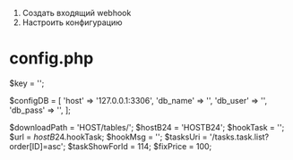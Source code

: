 1. Создать входящий webhook
2. Настроить конфигурацию



<h1>config.php</h1>

$key = '';

$configDB = [
	'host' => '127.0.0.1:3306',
	'db_name' => '',
	'db_user' => '',
	'db_pass' => '',
];

$downloadPath = 'HOST/tables/';
$hostB24 = 'HOSTB24';
$hookTask = '';
$url = $hostB24.$hookTask;
$hookMsg = '';
$tasksUri = '/tasks.task.list?order[ID]=asc';
$taskShowForId = 114;
$fixPrice = 100;
